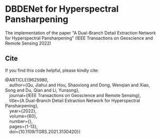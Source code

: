 # DBDENet for Hyperspectral Pansharpening
The implementation of the paper "A Dual-Branch Detail Extraction Network for Hyperspectral Pansharpening" (IEEE Transactions on Geoscience and Remote Sensing 2022)

## Cite
If you find this code helpful, please kindly cite:

@ARTICLE{9625980,  
  &emsp;author={Qu, Jiahui and Hou, Shaoxiong and Dong, Wenqian and Xiao, Song and Du, Qian and Li, Yunsong},  
  &emsp;journal={IEEE Transactions on Geoscience and Remote Sensing},  
  &emsp;title={A Dual-Branch Detail Extraction Network for Hyperspectral Pansharpening},  
  &emsp;year={2022},  
  &emsp;volume={60},  
  &emsp;number={},  
  &emsp;pages={1-13},  
  &emsp;doi={10.1109/TGRS.2021.3130420}}
